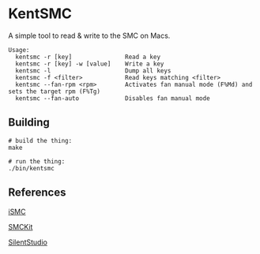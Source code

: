 # KentSMC
A simple tool to read & write to the SMC on Macs.

```
Usage:
  kentsmc -r [key]               Read a key
  kentsmc -r [key] -w [value]    Write a key
  kentsmc -l                     Dump all keys
  kentsmc -f <filter>            Read keys matching <filter>
  kentsmc --fan-rpm <rpm>        Activates fan manual mode (F%Md) and sets the target rpm (F%Tg)
  kentsmc --fan-auto             Disables fan manual mode
```

## Building
```
# build the thing:
make

# run the thing:
./bin/kentsmc
```

## References
[iSMC](https://github.com/dkorunic/iSMC)

[SMCKit](https://github.com/beltex/SMCKit)

[SilentStudio](https://github.com/dirkschreib/SilentStudio)
